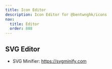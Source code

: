 ```yaml
---
title: Icon Editor
description: Icon Editor for @bentwnghk/icons
nav:
  title: Editor
  order: 888
---
```


## SVG Editor

- SVG Minifier: <https://svgminify.com>

<code src="../../src/components/Editor/index.tsx" inline></code>
